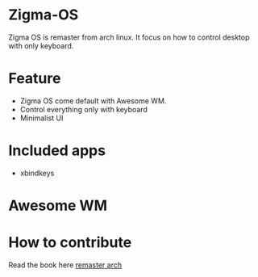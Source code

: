 # Zigma-OS

Zigma OS is remaster from arch linux. It focus on how to control desktop with only keyboard.

# Feature
- Zigma OS come default with Awesome WM.
- Control everything only with keyboard
- Minimalist UI

# Included apps
- xbindkeys

# Awesome WM

# How to contribute
Read the book here
[remaster arch](https://asamsulfat.github.io/nyamuk-book/remasterArch/setup.html)
